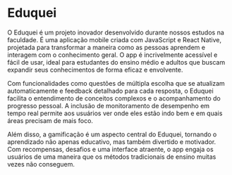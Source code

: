 # Eduquei

O Eduquei é um projeto inovador desenvolvido durante nossos estudos na faculdade. É uma aplicação mobile criada com JavaScript e React Native, projetada para transformar a maneira como as pessoas aprendem e interagem com o conhecimento geral. O app é incrivelmente acessível e fácil de usar, ideal para estudantes do ensino médio e adultos que buscam expandir seus conhecimentos de forma eficaz e envolvente.

Com funcionalidades como questões de múltipla escolha que se atualizam automaticamente e feedback detalhado para cada resposta, o Eduquei facilita o entendimento de conceitos complexos e o acompanhamento do progresso pessoal. A inclusão de monitoramento de desempenho em tempo real permite aos usuários ver onde eles estão indo bem e em quais áreas precisam de mais foco.

Além disso, a gamificação é um aspecto central do Eduquei, tornando o aprendizado não apenas educativo, mas também divertido e motivador. Com recompensas, desafios e uma interface atraente, o app engaja os usuários de uma maneira que os métodos tradicionais de ensino muitas vezes não conseguem.
